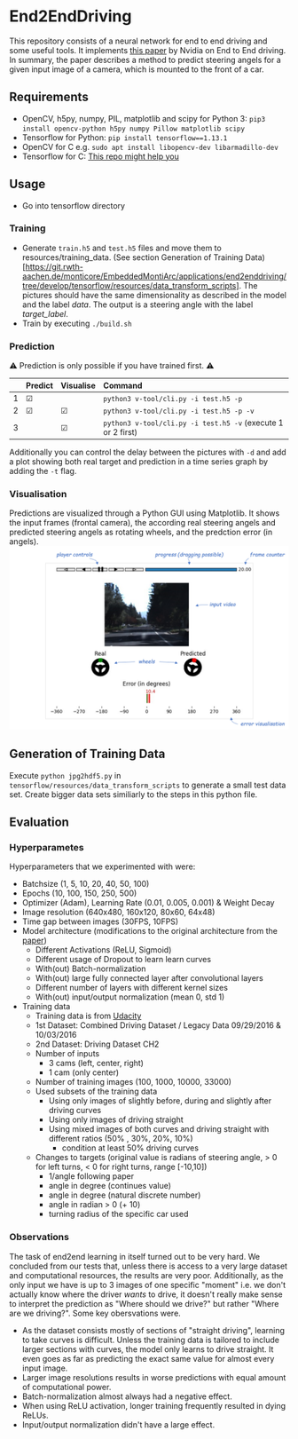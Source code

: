 # End2EndDriving

This repository consists of a neural network for end to end driving and some useful tools. It implements [this paper](https://images.nvidia.com/content/tegra/automotive/images/2016/solutions/pdf/end-to-end-dl-using-px.pdf) by Nvidia on End to End driving. In summary, the paper describes a method to predict steering angels for a given input image of a camera, which is mounted to the front of a car.

## Requirements

- OpenCV, h5py, numpy, PIL, matplotlib and scipy for Python 3: `pip3 install opencv-python h5py numpy Pillow matplotlib scipy`
- Tensorflow for Python: `pip install tensorflow==1.13.1`
- OpenCV for C e.g. `sudo apt install libopencv-dev libarmadillo-dev`
- Tensorflow for C: [This repo might help you](https://github.com/FloopCZ/tensorflow_cc)

## Usage

- Go into tensorflow directory

### Training

- Generate `train.h5` and `test.h5` files and move them to resources/training_data. (See section Generation of Training Data)[https://git.rwth-aachen.de/monticore/EmbeddedMontiArc/applications/end2enddriving/tree/develop/tensorflow/resources/data_transform_scripts]. The pictures should have the same dimensionality as described in the model and the label *data*. The output is a steering angle with the label *target_label*.
- Train by executing `./build.sh`

### Prediction
 :warning: Prediction is only possible if you have trained first. :warning: 

|  | Predict | Visualise | Command |
|:---|:---|:---|:---|
| 1 | &#9745; | | `python3 v-tool/cli.py -i test.h5 -p` |
| 2 | &#9745; | &#9745; | `python3 v-tool/cli.py -i test.h5 -p -v` |
| 3 |  | &#9745; | `python3 v-tool/cli.py -i test.h5 -v` (execute 1 or 2 first)|

Additionally you can control the delay between the pictures with `-d` and add a plot showing both real target and prediction in a time series graph by adding the `-t` flag. 

### Visualisation

Predictions are visualized through a Python GUI using Matplotlib. It shows the input frames (frontal camera), the according real steering angels and predicted steering angels as rotating wheels, and the predction error (in angels).
![Prediction Visualisations](ss.png)


## Generation of Training Data

Execute `python jpg2hdf5.py` in `tensorflow/resources/data_transform_scripts` to generate a small test data set. Create bigger data sets similiarly to the steps in this python file.

## Evaluation

### Hyperparametes

Hyperparameters that we experimented with were:

- Batchsize (1, 5, 10, 20, 40, 50, 100)
- Epochs (10, 100, 150, 250, 500)
- Optimizer (Adam), Learning Rate (0.01, 0.005, 0.001) & Weight Decay
- Image resolution (640x480, 160x120, 80x60, 64x48)
- Time gap between images (30FPS, 10FPS)
- Model architecture (modifications to the original architecture from the [paper](https://images.nvidia.com/content/tegra/automotive/images/2016/solutions/pdf/end-to-end-dl-using-px.pdf))
    - Different Activations (ReLU, Sigmoid)
    - Different usage of Dropout to learn learn curves
    - With(out) Batch-normalization
    - With(out) large fully connected layer after convolutional layers
    - Different number of layers with different kernel sizes 
    - With(out) input/output normalization (mean 0, std 1)
- Training data
    - Training data is from  [Udacity](https://github.com/udacity/self-driving-car)
    - 1st Dataset: Combined Driving Dataset / Legacy Data 09/29/2016 &  10/03/2016
    - 2nd Dataset: Driving Dataset CH2
    - Number of inputs
        - 3 cams (left, center, right)
        - 1 cam (only center)
    - Number of training images (100, 1000, 10000, 33000)
    - Used subsets of the training data
        - Using only images of slightly before, during and slightly after driving curves
        - Using only images of driving straight
        - Using mixed images of both curves and driving straight with different ratios (50% , 30%, 20%, 10%) 
            - condition at least 50% driving curves 
    - Changes to targets (original value is radians of steering angle, > 0 for left turns, < 0 for right turns, range [-10,10])
        - 1/angle following paper
        - angle in degree (continues value)
        - angle in degree (natural discrete number)
        - angle in radian > 0 (+ 10)
        - turning radius of the specific car used 
        
### Observations

The task of end2end learning in itself turned out to be very hard. We concluded from our tests that, unless there is access to a very large dataset and computational resources, the results are very poor. Additionally, as the only input we have is up to 3 images of one specific "moment" i.e. we don't actually know where the driver *wants* to drive, it doesn't really make sense to interpret the prediction as "Where should we drive?" but rather "Where are we driving?". Some key obersvations were.
- As the dataset consists mostly of sections of "straight driving", learning to take curves is difficult. Unless the training data is tailored to include larger sections with curves, the model only learns to drive straight. It even goes as far as predicting the exact same value for almost every input image.
- Larger image resolutions results in worse predictions with equal amount of computational power.
- Batch-normalization almost always had a negative effect.
- When using ReLU activation, longer training frequently resulted in dying ReLUs.
- Input/output normalization didn't have a large effect.

